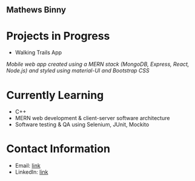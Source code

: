 ## Mathews Binny

<!--
**mathewsbinny/mathewsbinny** is a ✨ _special_ ✨ repository because its `README.md` (this file) appears on your GitHub profile.

Here are some ideas to get you started:

- 🔭 I’m currently working on ...
- 🌱 I’m currently learning ...
- 👯 I’m looking to collaborate on ...
- 🤔 I’m looking for help with ...
- 💬 Ask me about ...
- 📫 How to reach me: ...
- 😄 Pronouns: ...
- ⚡ Fun fact: ...
-->
# Projects in Progress
- Walking Trails App

*Mobile web app created using a MERN stack (MongoDB, Express, React, Node.js) and styled using material-UI and Bootstrap CSS*
# Currently Learning
- C++
- MERN web development & client-server software architecture
- Software testing & QA using Selenium, JUnit, Mockito
# Contact Information
- Email: [link](mathewsb.00@gmail.com)
- LinkedIn: [link](https://www.linkedin.com/in/mathewsbinny/)
